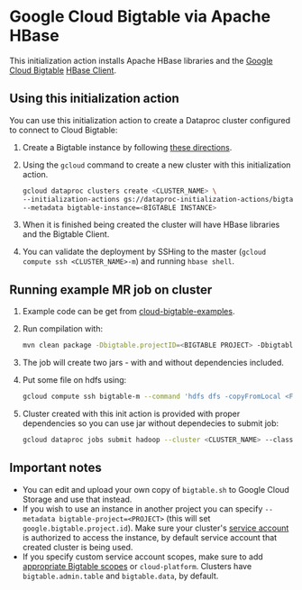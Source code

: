 # Google Cloud Bigtable via Apache HBase
This initialization action installs Apache HBase libraries and the [Google Cloud Bigtable](https://cloud.google.com/bigtable/) [HBase Client](https://github.com/GoogleCloudPlatform/cloud-bigtable-client).


## Using this initialization action
You can use this initialization action to create a Dataproc cluster configured to connect to Cloud Bigtable:

1. Create a Bigtable instance by following [these directions](https://cloud.google.com/bigtable/docs/creating-instance).
2. Using the `gcloud` command to create a new cluster with this initialization action.

    ```bash
    gcloud dataproc clusters create <CLUSTER_NAME> \
    --initialization-actions gs://dataproc-initialization-actions/bigtable/bigtable.sh \
    --metadata bigtable-instance=<BIGTABLE INSTANCE>
    ```
3. When it is finished being created the cluster will have HBase libraries and the Bigtable Client.
4. You can validate the deployment by SSHing to the master (`gcloud compute ssh <CLUSTER_NAME>-m`) and running `hbase shell`.

## Running example MR job on cluster
1. Example code can be get from [cloud-bigtable-examples](https://github.com/GoogleCloudPlatform/cloud-bigtable-examples/tree/master/java/dataproc-wordcount).
2. Run compilation with: 
    ```bash
    mvn clean package -Dbigtable.projectID=<BIGTABLE PROJECT> -Dbigtable.instanceID=<BIGTABLE INSTANCE>
    ```
3. The job will create two jars - with and without dependencies included.
4. Put some file on hdfs using:
    ```bash
    gcloud compute ssh bigtable-m --command 'hdfs dfs -copyFromLocal <FILE_NAME> /tmp/<FILE_NAME>'
    ```
5. Cluster created with this init action is provided with proper dependencies so you can use jar without dependecies to submit job:
   
    ```bash
    gcloud dataproc jobs submit hadoop --cluster <CLUSTER_NAME> --class com.example.bigtable.sample.WordCountDriver --jars target/wordcount-mapreduce-0-SNAPSHOT.jar -- wordcount-hbase /tmp/<FILE_NAME> <HBASE_TABLE>
    ```

## Important notes
* You can edit and upload your own copy of `bigtable.sh` to Google Cloud Storage and use that instead.
* If you wish to use an instance in another project you can specify `--metadata bigtable-project=<PROJECT>` (this will set `google.bigtable.project.id`). Make sure your cluster's [service account](https://cloud.google.com/dataproc/docs/concepts/configuring-clusters/service-accounts) is authorized to access the instance, by default service account that created cluster is being used.
* If you specify custom service account scopes, make sure to add [appropriate Bigtable scopes](https://cloud.google.com/bigtable/docs/creating-compute-instance#choosing_title_short_scopes) or `cloud-platform`. Clusters have `bigtable.admin.table` and `bigtable.data`, by default.